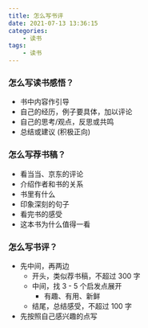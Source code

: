 ```yaml
---
title: 怎么写书评
date: 2021-07-13 13:36:15
categories:
    - 读书
tags:
    - 读书
---
```


### 怎么写读书感悟？

-   书中内容作引导
-   自己的经历，例子要具体，加以评论
-   自己的思考/观点，反思或共鸣
-   总结或建议 (积极正向)

<!-- more -->

### 怎么写荐书稿？

-   看当当、京东的评论
-   介绍作者和书的关系
-   书里有什么
-   印象深刻的句子
-   看完书的感受
-   这本书为什么值得一看

### 怎么写书评？

-   先中间，再两边
    -   开头，类似荐书稿，不超过 300 字
    -   中间，找 3 - 5 个启发点展开
        -   有趣、有用、新鲜
    -   结尾，总结感受，不超过 100 字
-   先按照自己感兴趣的点写
